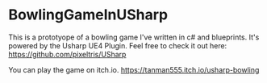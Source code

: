 # BowlingGameInUSharp
This is a prototyope of a bowling game I've written in c# and blueprints. It's powered by the Usharp UE4 Plugin. 
Feel free to check it out here: https://github.com/pixeltris/USharp

You can play the game on itch.io.
https://tanman555.itch.io/usharp-bowling
